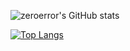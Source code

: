 
![zeroerror's GitHub stats](https://github-readme-stats.vercel.app/api?username=zeroerror&show_icons=true&theme=algolia)

[![Top Langs](https://github-readme-stats.vercel.app/api/top-langs/?username=zeroerror)](https://github.com/anuraghazra/github-readme-stats)
